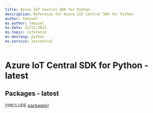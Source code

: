 ```yaml
---
title: Azure IoT Central SDK for Python
description: Reference for Azure IoT Central SDK for Python
author: lmazuel
ms.author: lmazuel
ms.data: 12/12/2022
ms.topic: reference
ms.devlang: python
ms.service: iotcentral
---
```

# Azure IoT Central SDK for Python - latest
## Packages - latest
[!INCLUDE [packages](iot-central-index.md)]